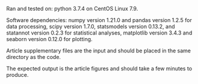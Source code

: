 Ran and tested on: python 3.7.4 on CentOS Linux 7.9.

Software dependencies: numpy version 1.21.0 and pandas version 1.2.5 for data processing, scipy version 1.7.0, statsmodels version 0.13.2, and statannot version 0.2.3 for statistical analyses, matplotlib version 3.4.3 and seaborn version 0.12.0 for plotting.

Article supplementary files are the input and should be placed in the same directory as the code.

The expected output is the article figures and should take a few minutes to produce.
